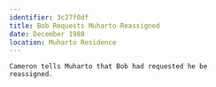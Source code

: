 ```yaml
---
identifier: 3c27f0df
title: Bob Requests Muharto Reassigned
date: December 1988 
location: Muharto Residence
---
```


```synopsis
Cameron tells Muharto that Bob had requested he be
reassigned.
```

